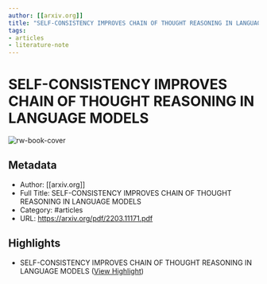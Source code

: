 ```yaml
---
author: [[arxiv.org]]
title: "SELF-CONSISTENCY IMPROVES CHAIN OF THOUGHT REASONING IN LANGUAGE MODELS"
tags: 
- articles
- literature-note
---
```

# SELF-CONSISTENCY IMPROVES CHAIN OF THOUGHT REASONING IN LANGUAGE MODELS

![rw-book-cover](https://readwise-assets.s3.amazonaws.com/static/images/article0.00998d930354.png)

## Metadata
- Author: [[arxiv.org]]
- Full Title: SELF-CONSISTENCY IMPROVES CHAIN OF THOUGHT REASONING IN LANGUAGE MODELS
- Category: #articles
- URL: https://arxiv.org/pdf/2203.11171.pdf

## Highlights
- SELF-CONSISTENCY IMPROVES CHAIN OF THOUGHT
  REASONING IN LANGUAGE MODELS ([View Highlight](https://read.readwise.io/read/01h11vfmfwqqccbs50p8phc2za))
